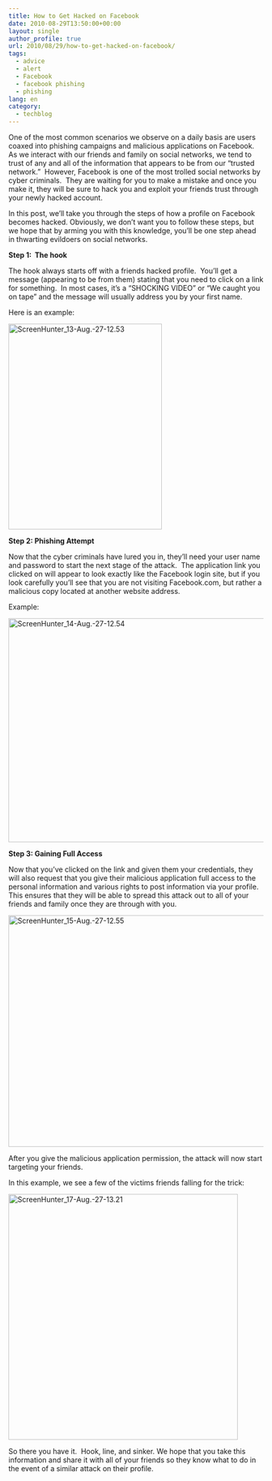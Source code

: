 ```yaml
---
title: How to Get Hacked on Facebook
date: 2010-08-29T13:50:00+00:00
layout: single
author_profile: true
url: 2010/08/29/how-to-get-hacked-on-facebook/
tags:
  - advice
  - alert
  - Facebook
  - facebook phishing
  - phishing
lang: en
category: 
  - techblog
---
```

One of the most common scenarios we observe on a daily basis are users coaxed into phishing campaigns and malicious applications on Facebook.  As we interact with our friends and family on social networks, we tend to trust of any and all of the information that appears to be from our “trusted network.”  However, Facebook is one of the most trolled social networks by cyber criminals.  They are waiting for you to make a mistake and once you make it, they will be sure to hack you and exploit your friends trust through your newly hacked account.

In this post, we’ll take you through the steps of how a profile on Facebook becomes hacked. Obviously, we don’t want you to follow these steps, but we hope that by arming you with this knowledge, you’ll be one step ahead in thwarting evildoers on social networks.

**Step 1:  The hook**

The hook always starts off with a friends hacked profile.  You’ll get a message (appearing to be from them) stating that you need to click on a link for something.  In most cases, it’s a “SHOCKING VIDEO” or “We caught you on tape” and the message will usually address you by your first name.

Here is an example:

[<img title="ScreenHunter_13-Aug.-27-12.53" border="0" alt="ScreenHunter_13-Aug.-27-12.53" src="http://lh4.ggpht.com/_vaUVXcmC3OI/THpeRfjAqAI/AAAAAAAACZ8/pQ5idkVTjxI/ScreenHunter_13-Aug.-27-12.53_thumb%5B2%5D.jpg?imgmax=800" width="303" height="405" />](http://lh3.ggpht.com/_vaUVXcmC3OI/THpeOyrJkAI/AAAAAAAACZ4/8Oj7RRGk5fA/s1600-h/ScreenHunter_13-Aug.-27-12.53%5B5%5D.jpg)

**Step 2: Phishing Attempt**

Now that the cyber criminals have lured you in, they’ll need your user name and password to start the next stage of the attack.  The application link you clicked on will appear to look exactly like the Facebook login site, but if you look carefully you’ll see that you are not visiting Facebook.com, but rather a malicious copy located at another website address.

Example:

[<img title="ScreenHunter_14-Aug.-27-12.54" border="0" alt="ScreenHunter_14-Aug.-27-12.54" src="http://lh4.ggpht.com/_vaUVXcmC3OI/THpeY3Z6DcI/AAAAAAAACaE/E4mTQAn9N8Q/ScreenHunter_14-Aug.-27-12.54_thumb%5B2%5D.jpg?imgmax=800" width="644" height="441" />](http://lh6.ggpht.com/_vaUVXcmC3OI/THpeVKNrJ2I/AAAAAAAACaA/IUgT6AdAWlk/s1600-h/ScreenHunter_14-Aug.-27-12.54%5B5%5D.jpg)

**Step 3: Gaining Full Access**

Now that you’ve clicked on the link and given them your credentials, they will also request that you give their malicious application full access to the personal information and various rights to post information via your profile.  This ensures that they will be able to spread this attack out to all of your friends and family once they are through with you.

[<img title="ScreenHunter_15-Aug.-27-12.55" border="0" alt="ScreenHunter_15-Aug.-27-12.55" src="http://lh3.ggpht.com/_vaUVXcmC3OI/THpeiN5wq4I/AAAAAAAACaM/b-liPzqqOgg/ScreenHunter_15-Aug.-27-12.55_thumb%5B1%5D.jpg?imgmax=800" width="644" height="456" />](http://lh6.ggpht.com/_vaUVXcmC3OI/THpedWLWCDI/AAAAAAAACaI/k4dHT_s8pTU/s1600-h/ScreenHunter_15-Aug.-27-12.55%5B4%5D.jpg)

After you give the malicious application permission, the attack will now start targeting your friends.

In this example, we see a few of the victims friends falling for the trick:

[<img title="ScreenHunter_17-Aug.-27-13.21" border="0" alt="ScreenHunter_17-Aug.-27-13.21" src="http://lh5.ggpht.com/_vaUVXcmC3OI/THpeqewNosI/AAAAAAAACaU/XLM2MyUX_Vw/ScreenHunter_17-Aug.-27-13.21_thumb%5B2%5D.jpg?imgmax=800" width="453" height="484" />](http://lh6.ggpht.com/_vaUVXcmC3OI/THpembLKRsI/AAAAAAAACaQ/aao7TDdMxFI/s1600-h/ScreenHunter_17-Aug.-27-13.21%5B5%5D.jpg)

So there you have it.  Hook, line, and sinker. We hope that you take this information and share it with all of your friends so they know what to do in the event of a similar attack on their profile.